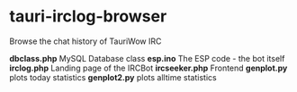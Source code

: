 # tauri-irclog-browser
Browse the chat history of TauriWow IRC

**dbclass.php**
MySQL Database class
**esp.ino**
The ESP code - the bot itself
**irclog.php**
Landing page of the IRCBot
**ircseeker.php**
Frontend
**genplot.py**
plots today statistics
**genplot2.py**
plots alltime statistics
